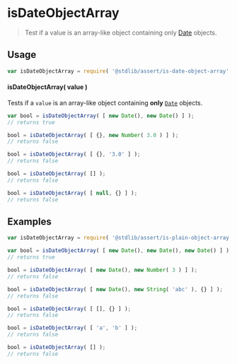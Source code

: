 # isDateObjectArray

> Test if a value is an array-like object containing only [Date][@stdlib/assert/is-date-object] objects.


<section class="usage">

## Usage

``` javascript
var isDateObjectArray = require( '@stdlib/assert/is-date-object-array' );
```

#### isDateObjectArray( value )

Tests if a `value` is an array-like object containing __only__ [`Date`][@stdlib/assert/is-date-object] objects.

<!-- eslint-disable no-new-wrappers -->

``` javascript
var bool = isDateObjectArray( [ new Date(), new Date() ] );
// returns true

bool = isDateObjectArray( [ {}, new Number( 3.0 ) ] );
// returns false

bool = isDateObjectArray( [ {}, '3.0' ] );
// returns false

bool = isDateObjectArray( [] );
// returns false

bool = isDateObjectArray( [ null, {} ] );
// returns false
```

</section>

<!-- /.usage -->

<section class="examples">

## Examples

<!-- eslint-disable no-new-wrappers -->

``` javascript
var isDateObjectArray = require( '@stdlib/assert/is-plain-object-array' );

var bool = isDateObjectArray( [ new Date(), new Date(), new Date() ] );
// returns true

bool = isDateObjectArray( [ new Date(), new Number( 3 ) ] );
// returns false

bool = isDateObjectArray( [ new Date(), new String( 'abc' ), {} ] );
// returns false

bool = isDateObjectArray( [ [], {} ] );
// returns false

bool = isDateObjectArray( [ 'a', 'b' ] );
// returns false

bool = isDateObjectArray( [] );
// returns false
```

</section>

<!-- /.examples -->


<section class="links">

[@stdlib/assert/is-date-object]: https://github.com/stdlib-js/stdlib

</section>

<!-- /.links -->
